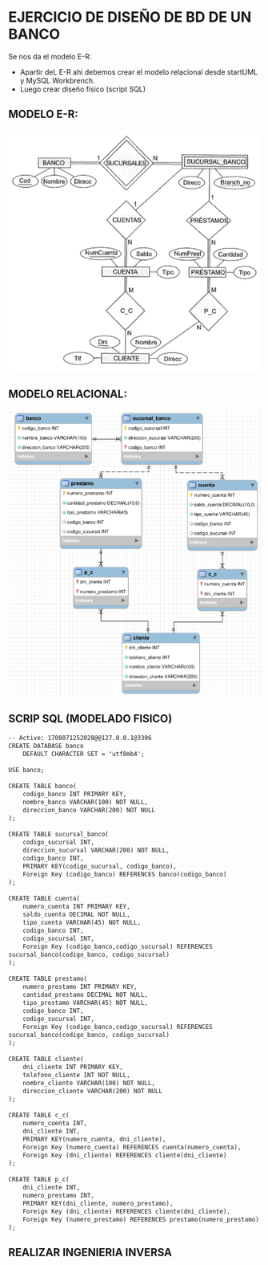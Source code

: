 # EJERCICIO DE DISEÑO DE BD DE UN BANCO
Se nos da el modelo E-R: 
- Apartir deL E-R ahi debemos crear el modelo relacional desde startUML y MySQL Workbrench. 
- Luego crear diseño fisico (script SQL)
## MODELO E-R:
![](ejerciciosBD/bancoBD/img/1.png)
## MODELO RELACIONAL:
![](ejerciciosBD/bancoBD/img/2.png)
## SCRIP SQL (MODELADO FISICO)
```
-- Active: 1708071252028@@127.0.0.1@3306
CREATE DATABASE banco
    DEFAULT CHARACTER SET = 'utf8mb4';

USE banco;

CREATE TABLE banco(
    codigo_banco INT PRIMARY KEY,
    nombre_banco VARCHAR(100) NOT NULL,
    direccion_banco VARCHAR(200) NOT NULL  
);

CREATE TABLE sucursal_banco(
    codigo_sucursal INT,
    direccion_sucursal VARCHAR(200) NOT NULL,
    codigo_banco INT,
    PRIMARY KEY(codigo_sucursal, codigo_banco),
    Foreign Key (codigo_banco) REFERENCES banco(codigo_banco)
);

CREATE TABLE cuenta(
    numero_cuenta INT PRIMARY KEY,
    saldo_cuenta DECIMAL NOT NULL,
    tipo_cuenta VARCHAR(45) NOT NULL,
    codigo_banco INT,
    codigo_sucursal INT,
    Foreign Key (codigo_banco,codigo_sucursal) REFERENCES sucursal_banco(codigo_banco, codigo_sucursal)
);

CREATE TABLE prestamo(
    numero_prestamo INT PRIMARY KEY,
    cantidad_prestamo DECIMAL NOT NULL,
    tipo_prestamo VARCHAR(45) NOT NULL,
    codigo_banco INT,
    codigo_sucursal INT,
    Foreign Key (codigo_banco,codigo_sucursal) REFERENCES sucursal_banco(codigo_banco, codigo_sucursal)
);

CREATE TABLE cliente(
    dni_cliente INT PRIMARY KEY,
    telefono_cliente INT NOT NULL,
    nombre_cliente VARCHAR(100) NOT NULL,
    direccion_cliente VARCHAR(200) NOT NULL
);

CREATE TABLE c_c(
    numero_cuenta INT,
    dni_cliente INT,
    PRIMARY KEY(numero_cuenta, dni_cliente),
    Foreign Key (numero_cuenta) REFERENCES cuenta(numero_cuenta),
    Foreign Key (dni_cliente) REFERENCES cliente(dni_cliente)
);

CREATE TABLE p_c(
    dni_cliente INT,
    numero_prestamo INT,
    PRIMARY KEY(dni_cliente, numero_prestamo),
    Foreign Key (dni_cliente) REFERENCES cliente(dni_cliente),
    Foreign Key (numero_prestamo) REFERENCES prestamo(numero_prestamo)
);

```
## REALIZAR INGENIERIA INVERSA